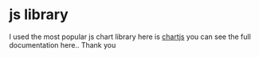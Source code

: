 # js library

I used the most popular js chart library here is [chartjs](https://www.chartjs.org/docs/latest/) you can see the full documentation here.. Thank you
